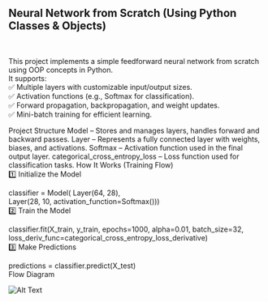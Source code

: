 <h2>Neural Network from Scratch (Using Python Classes & Objects)</h2><br>

This project implements a simple feedforward neural network from scratch using OOP concepts in Python.<br> It supports:<br>
✅ Multiple layers with customizable input/output sizes.<br>
✅ Activation functions (e.g., Softmax for classification).<br>
✅ Forward propagation, backpropagation, and weight updates.<br>
✅ Mini-batch training for efficient learning.<br>

Project Structure
Model – Stores and manages layers, handles forward and backward passes.
Layer – Represents a fully connected layer with weights, biases, and activations.
Softmax – Activation function used in the final output layer.
categorical_cross_entropy_loss – Loss function used for classification tasks.
How It Works (Training Flow) <br>
1️⃣ Initialize the Model

classifier = Model(
    Layer(64, 28),  
    Layer(28, 10, activation_function=Softmax())) <br>
2️⃣ Train the Model

classifier.fit(X_train, y_train, epochs=1000, alpha=0.01, batch_size=32, loss_deriv_func=categorical_cross_entropy_loss_derivative) <br>
3️⃣ Make Predictions

predictions = classifier.predict(X_test) <br>
Flow Diagram

![Alt Text](https://github.com/Coolcoder009/NeuralNetworks-Scratch/blob/main/Flow/Neural%20Network.png?raw=true)
